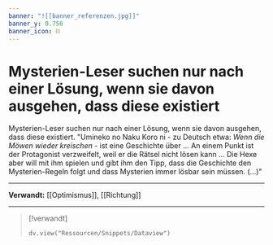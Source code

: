 ```yaml
---
banner: "![[banner_referenzen.jpg]]"
banner_y: 0.756
banner_icon: ⛓️
---
```


# Mysterien-Leser suchen nur nach einer Lösung, wenn sie davon ausgehen, dass diese existiert

Mysterien-Leser suchen nur nach einer Lösung, wenn sie davon ausgehen, dass diese existiert. "Umineko no Naku Koro ni - zu Deutsch etwa: *Wenn die Möwen wieder kreischen* - ist eine Geschichte über ... An einem Punkt ist der Protagonist verzweifelt, weil er die Rätsel nicht lösen kann ... Die Hexe aber will mit ihm spielen und gibt ihm den Tipp, dass die Geschichte den Mysterien-Regeln folgt und dass Mysterien immer lösbar sein müssen. (...)"

---

**Verwandt:** [[Optimismus]], [[Richtung]]

---

> [!verwandt]
> ```dataviewjs
> dv.view("Ressourcen/Snippets/Dataview")
> ```